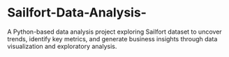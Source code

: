 # Sailfort-Data-Analysis-
A Python-based data analysis project exploring Sailfort dataset to uncover trends, identify key metrics, and generate business insights through data visualization and exploratory analysis.
